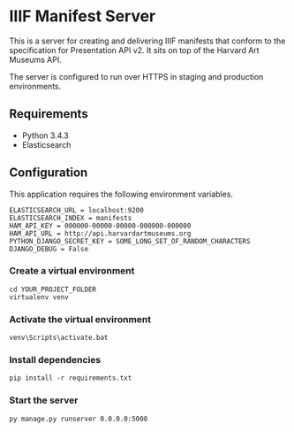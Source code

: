 # IIIF Manifest Server

This is a server for creating and delivering IIIF manifests that conform to the specification for Presentation API v2. It sits on top of the Harvard Art Museums API.  

The server is configured to run over HTTPS in staging and production environments.  

## Requirements

* Python 3.4.3
* Elasticsearch

## Configuration

This application requires the following environment variables.  

```
ELASTICSEARCH_URL = localhost:9200
ELASTICSEARCH_INDEX = manifests
HAM_API_KEY = 000000-00000-00000-000000-000000
HAM_API_URL = http://api.harvardartmuseums.org
PYTHON_DJANGO_SECRET_KEY = SOME_LONG_SET_OF_RANDOM_CHARACTERS
DJANGO_DEBUG = False
```

### Create a virtual environment
```
cd YOUR_PROJECT_FOLDER
virtualenv venv
```

### Activate the virtual environment
```
venv\Scripts\activate.bat
```

### Install dependencies  
```
pip install -r requirements.txt
```

### Start the server
```
py manage.py runserver 0.0.0.0:5000
```